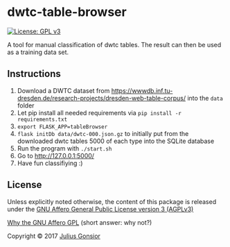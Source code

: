 # dwtc-table-browser
[![License: GPL v3](https://img.shields.io/badge/License-GPL%20v3-blue.svg)](http://www.gnu.org/licenses/gpl-3.0)

A tool for manual classification of dwtc tables. The result can then be used as a training data set.

## Instructions
1. Download a DWTC dataset from https://wwwdb.inf.tu-dresden.de/research-projects/dresden-web-table-corpus/ into the `data` folder
2. Let pip install all needed requirements via `pip install -r requirements.txt`
3. `export FLASK_APP=tableBrowser`
4. `flask initDb data/dwtc-000.json.gz` to initially put from the downloaded dwtc tables 5000 of each type into the SQLite database
5. Run the program with `./start.sh`
6. Go to http://127.0.0.1:5000/
7. Have fun classifiying :)

## License
Unless explicitly noted otherwise, the content of this package is released under the [GNU Affero General Public License version 3 (AGPLv3)](http://www.gnu.org/licenses/agpl.html)

[Why the GNU Affero GPL](http://www.gnu.org/licenses/why-affero-gpl.html) (short answer: why not?)

Copyright © 2017 [Julius Gonsior](https://gaenseri.ch/)
